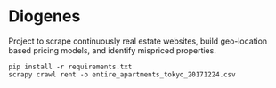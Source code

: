 # Diogenes
Project to scrape continuously real estate websites, build geo-location based pricing models, and identify mispriced properties.

	pip install -r requirements.txt
	scrapy crawl rent -o entire_apartments_tokyo_20171224.csv
